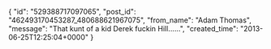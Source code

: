 {
   "id": "529388717097065",
   "post_id": "462493170453287_480688621967075",
   "from_name": "Adam Thomas",
   "message": "That kunt of a kid Derek fuckin Hill......",
   "created_time": "2013-06-25T12:25:04+0000"
 }
